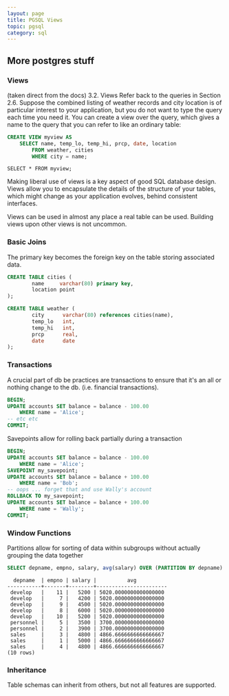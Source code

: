 ```yaml
---
layout: page
title: PGSQL Views
topic: pgsql
category: sql
---
```


## More postgres stuff
### Views
(taken direct from the docs)
3.2. Views 
Refer back to the queries in Section 2.6. Suppose the combined listing of weather records and city location is of particular interest to your application, but you do not want to type the query each time you need it. You can create a view over the query, which gives a name to the query that you can refer to like an ordinary table:

```sql
CREATE VIEW myview AS
    SELECT name, temp_lo, temp_hi, prcp, date, location
        FROM weather, cities
        WHERE city = name;
```

`SELECT * FROM myview;`  


Making liberal use of views is a key aspect of good SQL database design. Views allow you to encapsulate the details of the structure of your tables, which might change as your application evolves, behind consistent interfaces.

Views can be used in almost any place a real table can be used. Building views upon other views is not uncommon.

### Basic Joins
The primary key becomes the foreign key on the table storing associated data.

```sql
CREATE TABLE cities (
        name     varchar(80) primary key,
        location point
);

CREATE TABLE weather (
        city      varchar(80) references cities(name),
        temp_lo   int,
        temp_hi   int,
        prcp      real,
        date      date
);
```

### Transactions
A crucial part of db be practices are transactions to ensure that it's an all or nothing change to the db. (i.e. financial transactions). 

```sql
BEGIN;
UPDATE accounts SET balance = balance - 100.00
    WHERE name = 'Alice';
-- etc etc
COMMIT;
```

Savepoints allow for rolling back partially during a transaction
```sql
BEGIN;
UPDATE accounts SET balance = balance - 100.00
    WHERE name = 'Alice';
SAVEPOINT my_savepoint;
UPDATE accounts SET balance = balance + 100.00
    WHERE name = 'Bob';
-- oops ... forget that and use Wally's account
ROLLBACK TO my_savepoint;
UPDATE accounts SET balance = balance + 100.00
    WHERE name = 'Wally';
COMMIT;
```

### Window Functions
Partitions allow for sorting of data within subgroups without actually grouping the data together

```sql
SELECT depname, empno, salary, avg(salary) OVER (PARTITION BY depname) FROM empsalary;
```

```
  depname  | empno | salary |          avg
-----------+-------+--------+-----------------------
 develop   |    11 |   5200 | 5020.0000000000000000
 develop   |     7 |   4200 | 5020.0000000000000000
 develop   |     9 |   4500 | 5020.0000000000000000
 develop   |     8 |   6000 | 5020.0000000000000000
 develop   |    10 |   5200 | 5020.0000000000000000
 personnel |     5 |   3500 | 3700.0000000000000000
 personnel |     2 |   3900 | 3700.0000000000000000
 sales     |     3 |   4800 | 4866.6666666666666667
 sales     |     1 |   5000 | 4866.6666666666666667
 sales     |     4 |   4800 | 4866.6666666666666667
(10 rows)
```

### Inheritance
Table schemas can inherit from others, but not all features are supported.